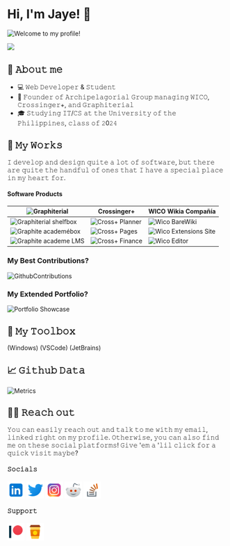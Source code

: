 # Hi, I'm Jaye! 👋

![Welcome to my profile!](/images/header.png)

![](https://vbr.wocr.tk/badge?page_id=carreonjaye.carreonjaye&color=bf40ed)

## 🪪 𝙰𝚋𝚘𝚞𝚝 𝚖𝚎
- 💻 𝚆𝚎𝚋 𝙳𝚎𝚟𝚎𝚕𝚘𝚙𝚎𝚛 & 𝚂𝚝𝚞𝚍𝚎𝚗𝚝
- 🏢 𝙵𝚘𝚞𝚗𝚍𝚎𝚛 𝚘𝚏 𝙰𝚛𝚌𝚑𝚒𝚙𝚎𝚕𝚊𝚐𝚘𝚛𝚒𝚊𝚕 𝙶𝚛𝚘𝚞𝚙 𝚖𝚊𝚗𝚊𝚐𝚒𝚗𝚐 𝚆𝙸𝙲𝙾, 𝙲𝚛𝚘𝚜𝚜𝚒𝚗𝚐𝚎𝚛+, 𝚊𝚗𝚍 𝙶𝚛𝚊𝚙𝚑𝚒𝚝𝚎𝚛𝚒𝚊𝚕
- 🎓 𝚂𝚝𝚞𝚍𝚢𝚒𝚗𝚐 𝙸𝚃/𝙲𝚂 𝚊𝚝 𝚝𝚑𝚎 𝚄𝚗𝚒𝚟𝚎𝚛𝚜𝚒𝚝𝚢 𝚘𝚏 𝚝𝚑𝚎 𝙿𝚑𝚒𝚕𝚒𝚙𝚙𝚒𝚗𝚎𝚜, 𝚌𝚕𝚊𝚜𝚜 𝚘𝚏 𝟸0𝟸𝟺

## 🚧 𝙼𝚢 𝚆𝚘𝚛𝚔𝚜
𝙸 𝚍𝚎𝚟𝚎𝚕𝚘𝚙 𝚊𝚗𝚍 𝚍𝚎𝚜𝚒𝚐𝚗 𝚚𝚞𝚒𝚝𝚎 𝚊 𝚕𝚘𝚝 𝚘𝚏 𝚜𝚘𝚏𝚝𝚠𝚊𝚛𝚎, 𝚋𝚞𝚝 𝚝𝚑𝚎𝚛𝚎 𝚊𝚛𝚎 𝚚𝚞𝚒𝚝𝚎 𝚝𝚑𝚎 𝚑𝚊𝚗𝚍𝚏𝚞𝚕 𝚘𝚏 𝚘𝚗𝚎𝚜 𝚝𝚑𝚊𝚝 𝙸 𝚑𝚊𝚟𝚎 𝚊 𝚜𝚙𝚎𝚌𝚒𝚊𝚕 𝚙𝚕𝚊𝚌𝚎 𝚒𝚗 𝚖𝚢 𝚑𝚎𝚊𝚛𝚝 𝚏𝚘𝚛.

#### Software Products
| ![Graphiterial](/images/graphite.png)       | Crossinger+                          | WICO Wikia Compañía                        |
|---------------------------------------------|--------------------------------------|--------------------------------------------|
| ![Graphiterial shelfbox](/images/glisk.png) | ![Cross+ Planner](/images/glisk.png) | ![Wico BareWiki](/images/glisk.png)        |
| ![Graphite academébox](/images/glms.png)    | ![Cross+ Pages](/images/glisk.png)   | ![Wico Extensions Site](/images/glisk.png) |
| ![Graphite academe LMS](/images/gmag.png)   | ![Cross+ Finance](/images/glisk.png) | ![Wico Editor](/images/glisk.png)          |

### My Best Contributions?
![GithubContributions](/images/gitcon.png)

### My Extended Portfolio?
![Portfolio Showcase](/images/portfolio.png)

## 🧰 𝙼𝚢 𝚃𝚘𝚘𝚕𝚋𝚘𝚡
(Windows) (VSCode) (JetBrains)

## 📈 𝙶𝚒𝚝𝚑𝚞𝚋 𝙳𝚊𝚝𝚊
![Metrics](https://metrics.lecoq.io/Raymo111?template=classic&base.header=0&gists=1&lines=1&config.timezone=America%2FToronto)

## 👨‍🚀 𝚁𝚎𝚊𝚌𝚑 𝚘𝚞𝚝

𝚈𝚘𝚞 𝚌𝚊𝚗 𝚎𝚊𝚜𝚒𝚕𝚢 𝚛𝚎𝚊𝚌𝚑 𝚘𝚞𝚝 𝚊𝚗𝚍 𝚝𝚊𝚕𝚔 𝚝𝚘 𝚖𝚎 𝚠𝚒𝚝𝚑 𝚖𝚢 𝚎𝚖𝚊𝚒𝚕, 𝚕𝚒𝚗𝚔𝚎𝚍 𝚛𝚒𝚐𝚑𝚝 𝚘𝚗 𝚖𝚢 𝚙𝚛𝚘𝚏𝚒𝚕𝚎. 𝙾𝚝𝚑𝚎𝚛𝚠𝚒𝚜𝚎, 𝚢𝚘𝚞 𝚌𝚊𝚗 𝚊𝚕𝚜𝚘 𝚏𝚒𝚗𝚍 𝚖𝚎 𝚘𝚗 𝚝𝚑𝚎𝚜𝚎 𝚜𝚘𝚌𝚒𝚊𝚕 𝚙𝚕𝚊𝚝𝚏𝚘𝚛𝚖𝚜! 𝙶𝚒𝚟𝚎 '𝚎𝚖 𝚊 '𝚕𝚒𝚕 𝚌𝚕𝚒𝚌𝚔 𝚏𝚘𝚛 𝚊 𝚚𝚞𝚒𝚌𝚔 𝚟𝚒𝚜𝚒𝚝 𝚖𝚊𝚢𝚋𝚎?

#### 𝚂𝚘𝚌𝚒𝚊𝚕𝚜
[<img src="https://raw.githubusercontent.com/carreonjaye/carreonjaye/master/images/icons8-linkedin.svg" height="40em" align="center" alt="Follow Jaye on LinkedIn" title="Follow Jaye on LinkedIn"/>](https://linkedin.com/in/carreonjaye)
[<img src="https://raw.githubusercontent.com/carreonjaye/carreonjaye/master/images/icons8-twitter.svg" height="40em" align="center" alt="Follow Jaye on Twitter" title="Follow Jaye on Twitter"/>](https://twitter.com/carreonjaye)
[<img src="https://raw.githubusercontent.com/carreonjaye/carreonjaye/master/images/icons8-instagram.svg" height="40em" align="center" alt="Follow Jaye on Instagram" title="Follow Jaye on Instagram"/>](https://instagram.com/carreonjaye)
[<img src="https://raw.githubusercontent.com/carreonjaye/carreonjaye/master/images/icons8-reddit.svg" height="40em" align="center" alt="Follow Jaye on Reddit" title="Follow Jaye on Reddit"/>](https://www.reddit.com/user/carreonjaye)
[<img src="https://raw.githubusercontent.com/carreonjaye/carreonjaye/master/images/icons8-stack-overflow.svg" height="40em" align="center" alt="Follow Jaye on Stack Overflow" title="Follow Jaye on Stack Overflow"/>](https://stackoverflow.com/users/20401247/carreonjaye)
#### 𝚂𝚞𝚙𝚙𝚘𝚛𝚝
[<img src="https://raw.githubusercontent.com/carreonjaye/carreonjaye/master/images/icons8-patreon.svg" height="40em" align="center" alt="Support Jaye on Patreon" title="Support Jaye on Patreon"/>](www.patreon.com/carreonjaye)
[<img src="https://raw.githubusercontent.com/carreonjaye/carreonjaye/master/images/icons8-buymeacoffee.png" height="40em" align="center" alt="Support Jaye with a Cup of Coffee" title="Support Jaye with a Cup of Coffee"/>](www.buymeacoffee.com/carreonjaye)
